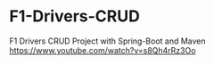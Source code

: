 # F1-Drivers-CRUD
F1 Drivers CRUD Project with Spring-Boot and Maven
https://www.youtube.com/watch?v=s8Qh4rRz3Oo
